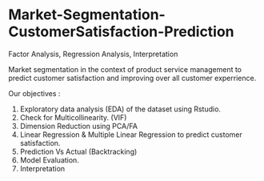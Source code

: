 # Market-Segmentation-CustomerSatisfaction-Prediction
Factor Analysis, Regression Analysis, Interpretation

Market segmentation in the context of product service management to predict customer satisfaction and improving over all customer experrience. 

Our objectives : 

1. Exploratory data analysis (EDA) of the dataset using Rstudio. 
2. Check for Multicollinearity. (VIF)
3. Dimension Reduction using PCA/FA
4. Linear Regression & Multiple Linear Regression to predict customer satisfaction. 
5. Prediction Vs Actual (Backtracking)
6. Model Evaluation. 
7. Interpretation 

